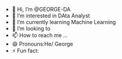 - 👋 Hi, I’m @GEORGE-DA
- 👀 I’m interested in DAta Analyst
- 🌱 I’m currently learning Machine Learning
- 💞️ I’m looking to 
- 📫 How to reach me ...
- 😄 Pronouns:He/ George
- ⚡ Fun fact:

<!---
GEORGE-DA/GEORGE-DA is a ✨ special ✨ repository because its `README.md` (this file) appears on your GitHub profile.
You can click the Preview link to take a look at your changes.
--->
